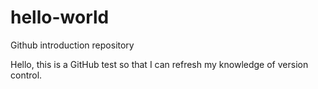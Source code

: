 # hello-world
Github introduction repository

Hello, this is a GitHub test so that I can refresh my knowledge of version control. 
